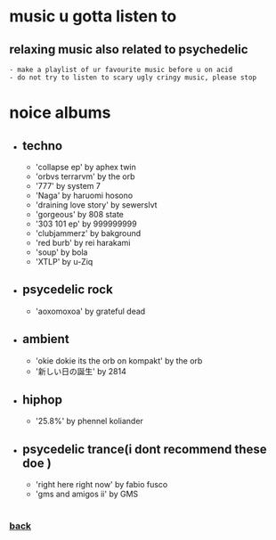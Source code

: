 # music u gotta listen to


## relaxing music also related to psychedelic
    - make a playlist of ur favourite music before u on acid
    - do not try to listen to scary ugly cringy music, please stop

# noice albums
- ## techno
    - 'collapse ep' by aphex twin
    - 'orbvs terrarvm' by the orb
    - '777' by system 7
    - 'Naga' by haruomi hosono
    - 'draining love story' by sewerslvt
    - 'gorgeous' by 808 state
    - '303 101 ep' by 999999999
    - 'clubjammerz' by bakground
    - 'red burb' by rei harakami
    - 'soup' by bola
    - 'XTLP' by u-Ziq
- ## psycedelic rock
    - 'aoxomoxoa' by grateful dead
- ## ambient
    - 'okie dokie its the orb on kompakt' by the orb
    - '新しい日の誕生' by 2814
- ## hiphop
    - '25.8%' by phennel koliander
- ## psycedelic trance(i dont recommend these doe )
    - 'right here right now' by fabio fusco
    - 'gms and amigos ii' by GMS

#
### [back](main.md)